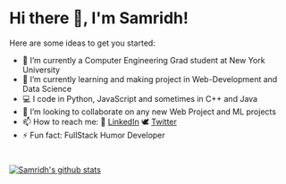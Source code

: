 # Hi there 👋, I'm Samridh!


<!--**samridhsri/samridhsri** is a ✨ _special_ ✨ repository because its `README.md` (this file) appears on your GitHub profile. -->

Here are some ideas to get you started:

- 🔭 I’m currently a Computer Engineering Grad student at New York University
- 🌱 I’m currently learning and making project in Web-Development and Data Science
- 💻 I code in Python, JavaScript and sometimes in C++ and Java
- 👯 I’m looking to collaborate on any new Web Project and ML projects
- 📫 How to reach me: 
         🏢 [LinkedIn](https://www.linkedin.com/in/samridh-srivastava-a6b888ba/)
         🕊️ [Twitter](https://twitter.com/CallmeSamridh)
- ⚡ Fun fact: FullStack Humor Developer

#
[![Samridh's github stats](https://github-readme-stats.vercel.app/api?username=samridhsri&count_private=true&show_icons=true&theme=radical&hide_rank=false)](https://github.com/samridhsri/github-readme-stats)
